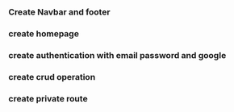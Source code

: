 ### Create Navbar and footer
### create homepage
### create authentication with email password and google
### create crud operation
### create private route
 